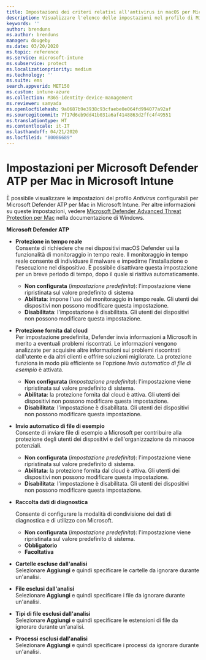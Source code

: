 ```yaml
---
title: Impostazioni dei criteri relativi all'antivirus in macOS per Microsoft Defender Antivirus per Intune | Microsoft Docs
description: Visualizzare l'elenco delle impostazioni nel profilo di Microsoft Defender Antivirus per macOS. Questo profilo fa parte del criterio Antivirus di Sicurezza degli endpoint per macOS in Microsoft Intune.
keywords: ''
author: brenduns
ms.author: brenduns
manager: dougeby
ms.date: 03/20/2020
ms.topic: reference
ms.service: microsoft-intune
ms.subservice: protect
ms.localizationpriority: medium
ms.technology: ''
ms.suite: ems
search.appverid: MET150
ms.custom: intune-azure
ms.collection: M365-identity-device-management
ms.reviewer: samyada
ms.openlocfilehash: 9a0687b9e3938c93cfaebe0e064fd994077a92af
ms.sourcegitcommit: 7f17d6eb9dd41b031a6af4148863d2ffc4f49551
ms.translationtype: HT
ms.contentlocale: it-IT
ms.lasthandoff: 04/21/2020
ms.locfileid: "80086689"
---
```

# <a name="settings-for-microsoft-defender-atp-for-mac-in-microsoft-intune"></a>Impostazioni per Microsoft Defender ATP per Mac in Microsoft Intune

È possibile visualizzare le impostazioni del profilo *Antivirus* configurabili per Microsoft Defender ATP per Mac in Microsoft Intune. Per altre informazioni su queste impostazioni, vedere [Microsoft Defender Advanced Threat Protection per Mac](https://docs.microsoft.com/windows/security/threat-protection/microsoft-defender-atp/microsoft-defender-atp-mac) nella documentazione di Windows.

**Microsoft Defender ATP**

- **Protezione in tempo reale**  
  Consente di richiedere che nei dispositivi macOS Defender usi la funzionalità di monitoraggio in tempo reale. Il monitoraggio in tempo reale consente di individuare il malware e impedirne l'installazione o l'esecuzione nel dispositivo. È possibile disattivare questa impostazione per un breve periodo di tempo, dopo il quale si riattiva automaticamente.

  - **Non configurata** (*impostazione predefinita*): l'impostazione viene ripristinata sul valore predefinito di sistema
  - **Abilitata**: impone l'uso del monitoraggio in tempo reale. Gli utenti dei dispositivi non possono modificare questa impostazione.
  - **Disabilitata**: l'impostazione è disabilitata. Gli utenti dei dispositivi non possono modificare questa impostazione.

- **Protezione fornita dal cloud**  
  Per impostazione predefinita, Defender invia informazioni a Microsoft in merito a eventuali problemi riscontrati. Le informazioni vengono analizzate per acquisire altre informazioni sui problemi riscontrati dall'utente e da altri clienti e offrire soluzioni migliorate. La protezione funziona in modo più efficiente se l'opzione *Invio automatico di file di esempio* è attivata.

  - **Non configurata** (*impostazione predefinita*): l'impostazione viene ripristinata sul valore predefinito di sistema.
  - **Abilitata**: la protezione fornita dal cloud è attiva. Gli utenti dei dispositivi non possono modificare questa impostazione.
  - **Disabilitata**: l'impostazione è disabilitata. Gli utenti dei dispositivi non possono modificare questa impostazione.

- **Invio automatico di file di esempio**  
  Consente di inviare file di esempio a Microsoft per contribuire alla protezione degli utenti dei dispositivi e dell'organizzazione da minacce potenziali.

  - **Non configurata** (*impostazione predefinita*): l'impostazione viene ripristinata sul valore predefinito di sistema.
  - **Abilitata**: la protezione fornita dal cloud è attiva.  Gli utenti dei dispositivi non possono modificare questa impostazione.
  - **Disabilitata**: l'impostazione è disabilitata. Gli utenti dei dispositivi non possono modificare questa impostazione.

- **Raccolta dati di diagnostica**

  Consente di configurare la modalità di condivisione dei dati di diagnostica e di utilizzo con Microsoft.

  - **Non configurata** (*impostazione predefinita*): l'impostazione viene ripristinata sul valore predefinito di sistema.
  - **Obbligatorio**
  - **Facoltativa**

- **Cartelle escluse dall'analisi**  
  Selezionare **Aggiungi** e quindi specificare le cartelle da ignorare durante un'analisi.

- **File esclusi dall'analisi**  
  Selezionare **Aggiungi** e quindi specificare i file da ignorare durante un'analisi.

- **Tipi di file esclusi dall'analisi**  
  Selezionare **Aggiungi** e quindi specificare le estensioni di file da ignorare durante un'analisi.

- **Processi esclusi dall'analisi**  
  Selezionare **Aggiungi** e quindi specificare i processi da ignorare durante un'analisi.
